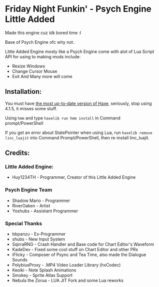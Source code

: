 # Friday Night Funkin' - Psych Engine Little Added
Made this engine cuz idk bored time :l

Base of Psych Engine ofc why not.

Little Added Engine mosty like a Psych Engine come with alot of Lua Script API for using to making mods include:
- Resize Windows
- Change Cursor Mouse
- Exit
And Many more will come

## Installation:
You must have [the most up-to-date version of Haxe](https://haxe.org/download/), seriously, stop using 4.1.5, it misses some stuff.

Using `hmm` and type `haxelib run hmm install` in Command prompt/PowerShell

If you get an error about StatePointer when using Lua, run `haxelib remove linc_luajit` into Command Prompt/PowerShell, then re-install linc_luajit.

## Credits:
### Little Added Engine:
* Huy1234TH - Programmer, Creator of this Little Added Engine
### Psych Engine Team
* Shadow Mario - Programmer
* RiverOaken - Artist
* Yoshubs - Assistant Programmer

### Special Thanks
* bbpanzu - Ex-Programmer
* shubs - New Input System
* SqirraRNG - Crash Handler and Base code for Chart Editor's Waveform
* KadeDev - Fixed some cool stuff on Chart Editor and other PRs
* iFlicky - Composer of Psync and Tea Time, also made the Dialogue Sounds
* PolybiusProxy - .MP4 Video Loader Library (hxCodec)
* Keoiki - Note Splash Animations
* Smokey - Sprite Atlas Support
* Nebula the Zorua - LUA JIT Fork and some Lua reworks
